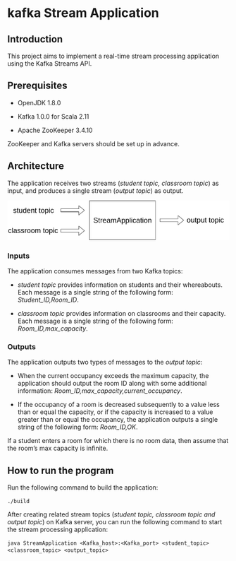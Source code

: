 # kafka Stream Application

## Introduction

This project aims to implement a real-time stream processing application using the Kafka Streams API.

## Prerequisites

+ OpenJDK 1.8.0

+ Kafka 1.0.0 for Scala 2.11

+ Apache ZooKeeper 3.4.10

ZooKeeper and Kafka servers should be set up in advance.

## Architecture

The application receives two streams (*student topic, classroom topic*) as input, and produces a single stream (*output topic*) as output.

<p align="center"><img src="/README/kafka_streams.png" width="800"></p>

### Inputs

The application consumes messages from two Kafka topics:

+ *student topic* provides information on students and their whereabouts. Each message is a single string of the following form: *Student_ID,Room_ID*.

+ *classroom topic* provides information on classrooms and their capacity. Each message is a single string of the following form: *Room_ID,max_capacity*.

### Outputs

The application outputs two types of messages to the *output topic*:

+ When the current occupancy exceeds the maximum capacity, the application should output the room ID along with some additional information: *Room_ID,max_capacity,current_occupancy*.

+ If the occupancy of a room is decreased subsequently to a value less than or equal the capacity, or if the capacity is increased to a value greater than or equal the occupancy, the application outputs a single string of the following form: *Room_ID,OK*.

If a student enters a room for which there is no room data, then assume that the room’s max capacity is infinite.


## How to run the program


Run the following command to build the application:

```
./build
```

After creating related stream topics (*student topic, classroom topic and output topic*) on Kafka server, you can run the following command to start the stream processing application:

```
java StreamApplication <Kafka_host>:<Kafka_port> <student_topic> <classroom_topic> <output_topic>
```


